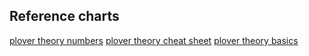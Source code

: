 

## Reference charts

[plover theory numbers](https://cdn.discordapp.com/attachments/136953809409802240/833986440832483358/Plover_Theory_Numbers.png)
[plover theory cheat sheet](https://cdn.discordapp.com/attachments/136953809409802240/834012246677127198/Plover_Theory_Cheat_Sheet_169.png)
[plover theory basics](https://cdn.discordapp.com/attachments/136953809409802240/833997634296610826/Plover_Theory_Basics.png)
